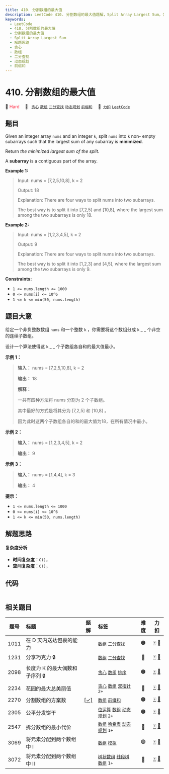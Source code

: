 ```yaml
---
title: 410. 分割数组的最大值
description: LeetCode 410. 分割数组的最大值题解，Split Array Largest Sum，包含解题思路、复杂度分析以及完整的 JavaScript 代码实现。
keywords:
  - LeetCode
  - 410. 分割数组的最大值
  - 分割数组的最大值
  - Split Array Largest Sum
  - 解题思路
  - 贪心
  - 数组
  - 二分查找
  - 动态规划
  - 前缀和
---
```


# 410. 分割数组的最大值

🔴 <font color=#ff334b>Hard</font>&emsp; 🔖&ensp; [`贪心`](/tag/greedy.md) [`数组`](/tag/array.md) [`二分查找`](/tag/binary-search.md) [`动态规划`](/tag/dynamic-programming.md) [`前缀和`](/tag/prefix-sum.md)&emsp; 🔗&ensp;[`力扣`](https://leetcode.cn/problems/split-array-largest-sum) [`LeetCode`](https://leetcode.com/problems/split-array-largest-sum)

## 题目

Given an integer array `nums` and an integer `k`, split `nums` into `k` non-
empty subarrays such that the largest sum of any subarray is **minimized**.

Return _the minimized largest sum of the split_.

A **subarray** is a contiguous part of the array.



**Example 1:**

> Input: nums = [7,2,5,10,8], k = 2
> 
> Output: 18
> 
> Explanation: There are four ways to split nums into two subarrays.
> 
> The best way is to split it into [7,2,5] and [10,8], where the largest sum among the two subarrays is only 18.

**Example 2:**

> Input: nums = [1,2,3,4,5], k = 2
> 
> Output: 9
> 
> Explanation: There are four ways to split nums into two subarrays.
> 
> The best way is to split it into [1,2,3] and [4,5], where the largest sum among the two subarrays is only 9.

**Constraints:**

  * `1 <= nums.length <= 1000`
  * `0 <= nums[i] <= 10^6`
  * `1 <= k <= min(50, nums.length)`


## 题目大意

给定一个非负整数数组 `nums` 和一个整数 `k` ，你需要将这个数组分成 `k` _ _ 个非空的连续子数组。

设计一个算法使得这 `k` _ _ 个子数组各自和的最大值最小。



**示例 1：**

> 
> 
> 
> 
> 
> **输入：** nums = [7,2,5,10,8], k = 2
> 
> **输出：** 18
> 
> **解释：**
> 
> 一共有四种方法将 nums 分割为 2 个子数组。 
> 
> 其中最好的方式是将其分为 [7,2,5] 和 [10,8] 。
> 
> 因为此时这两个子数组各自的和的最大值为18，在所有情况中最小。

**示例 2：**

> 
> 
> 
> 
> 
> **输入：** nums = [1,2,3,4,5], k = 2
> 
> **输出：** 9
> 
> 

**示例 3：**

> 
> 
> 
> 
> 
> **输入：** nums = [1,4,4], k = 3
> 
> **输出：** 4
> 
> 



**提示：**

  * `1 <= nums.length <= 1000`
  * `0 <= nums[i] <= 10^6`
  * `1 <= k <= min(50, nums.length)`


## 解题思路

#### 复杂度分析

- **时间复杂度**：`O()`，
- **空间复杂度**：`O()`，

## 代码

```javascript

```

## 相关题目

<!-- prettier-ignore -->
| 题号 | 标题 | 题解 | 标签 | 难度 | 力扣 |
| :------: | :------ | :------: | :------ | :------: | :------: |
| 1011 | 在 D 天内送达包裹的能力 |  |  [`数组`](/tag/array.md) [`二分查找`](/tag/binary-search.md) | 🟠 | [🀄️](https://leetcode.cn/problems/capacity-to-ship-packages-within-d-days) [🔗](https://leetcode.com/problems/capacity-to-ship-packages-within-d-days) |
| 1231 | 分享巧克力 🔒 |  |  [`数组`](/tag/array.md) [`二分查找`](/tag/binary-search.md) | 🔴 | [🀄️](https://leetcode.cn/problems/divide-chocolate) [🔗](https://leetcode.com/problems/divide-chocolate) |
| 2098 | 长度为 K 的最大偶数和子序列 🔒 |  |  [`贪心`](/tag/greedy.md) [`数组`](/tag/array.md) [`排序`](/tag/sorting.md) | 🟠 | [🀄️](https://leetcode.cn/problems/subsequence-of-size-k-with-the-largest-even-sum) [🔗](https://leetcode.com/problems/subsequence-of-size-k-with-the-largest-even-sum) |
| 2234 | 花园的最大总美丽值 |  |  [`贪心`](/tag/greedy.md) [`数组`](/tag/array.md) [`双指针`](/tag/two-pointers.md) `2+` | 🔴 | [🀄️](https://leetcode.cn/problems/maximum-total-beauty-of-the-gardens) [🔗](https://leetcode.com/problems/maximum-total-beauty-of-the-gardens) |
| 2270 | 分割数组的方案数 | [[✓]](/problem/2270.md) |  [`数组`](/tag/array.md) [`前缀和`](/tag/prefix-sum.md) | 🟠 | [🀄️](https://leetcode.cn/problems/number-of-ways-to-split-array) [🔗](https://leetcode.com/problems/number-of-ways-to-split-array) |
| 2305 | 公平分发饼干 |  |  [`位运算`](/tag/bit-manipulation.md) [`数组`](/tag/array.md) [`动态规划`](/tag/dynamic-programming.md) `2+` | 🟠 | [🀄️](https://leetcode.cn/problems/fair-distribution-of-cookies) [🔗](https://leetcode.com/problems/fair-distribution-of-cookies) |
| 2547 | 拆分数组的最小代价 |  |  [`数组`](/tag/array.md) [`哈希表`](/tag/hash-table.md) [`动态规划`](/tag/dynamic-programming.md) `1+` | 🔴 | [🀄️](https://leetcode.cn/problems/minimum-cost-to-split-an-array) [🔗](https://leetcode.com/problems/minimum-cost-to-split-an-array) |
| 3069 | 将元素分配到两个数组中 I |  |  [`数组`](/tag/array.md) [`模拟`](/tag/simulation.md) | 🟢 | [🀄️](https://leetcode.cn/problems/distribute-elements-into-two-arrays-i) [🔗](https://leetcode.com/problems/distribute-elements-into-two-arrays-i) |
| 3072 | 将元素分配到两个数组中 II |  |  [`树状数组`](/tag/binary-indexed-tree.md) [`线段树`](/tag/segment-tree.md) [`数组`](/tag/array.md) `1+` | 🔴 | [🀄️](https://leetcode.cn/problems/distribute-elements-into-two-arrays-ii) [🔗](https://leetcode.com/problems/distribute-elements-into-two-arrays-ii) |